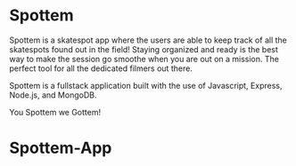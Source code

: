<h1>Spottem</h1>

<p>Spottem is a skatespot app where the users are able to keep track of all the skatespots found out in the field! Staying organized and ready is the best way to make the session go smoothe when you are out on a mission. The perfect tool for all the dedicated filmers out there.</p> 

<p>Spottem is a fullstack application built with the use of Javascript, Express, Node.js, and MongoDB.</p>

<p>You Spottem we Gottem!</p>


# Spottem-App
